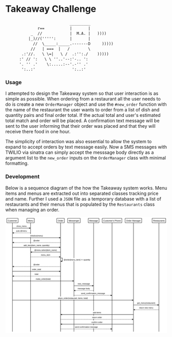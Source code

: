Takeaway Challenge
==================
```
                            _________
              r==           |       |
           _  //            |  M.A. |   ))))
          |_)//(''''':      |       |
            //  \_____:_____.-------D     )))))
           //   | ===  |   /        \
       .:'//.   \ \=|   \ /  .:'':./    )))))
      :' // ':   \ \ ''..'--:'-.. ':
      '. '' .'    \:.....:--'.-'' .'
       ':..:'                ':..:'

 ```

### Usage

I attempted to design the Takeaway system so that user interaction is as simple as possible. When ordering from a restaurant all the user needs to do is create a new `OrderManager` object and use the `#new_order` function with the name of the restaurant the user wants to order from a list of dish and quantity pairs and final order total. If the actual total and user's estimated total match and order will be placed. A confirmation text message will be sent to the user informing that their order was placed and that they will receive there food in one hour.

The simplicity of interaction was also essential to allow the system to expand to accept orders by text message easily. Now a SMS messages with TWILIO via sinatra can simply accept the messsage body directly as a argument list to the `new_order` inputs on the `OrderManager` class with minimal formatting.

### Development

Below is a sequence diagram of the how the Takeaway system works. Menu items and menus are extracted out into separated classes tracking price and name. Further I used a `JSON` file as a temporary database with a list of restaurants and their menus that is populated by the `Restaurants` class when managing an order.

![alt text](take_away_sequence.svg)
